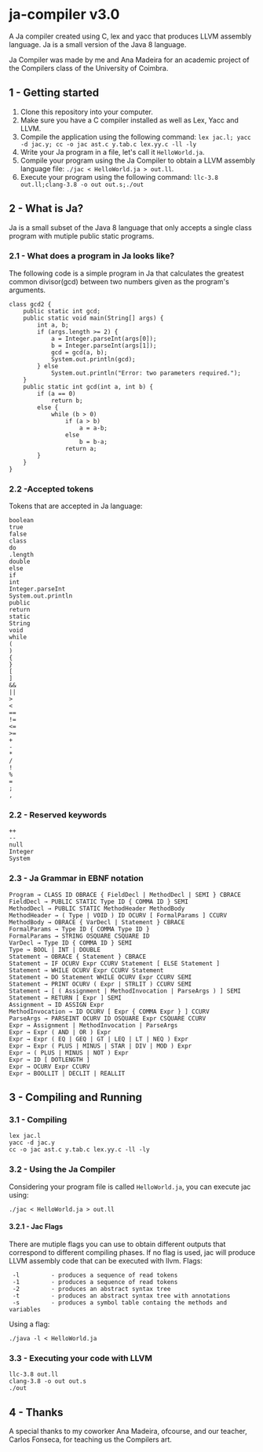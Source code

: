 # ja-compiler v3.0
A Ja compiler created using C, lex and yacc that produces LLVM assembly language. Ja is a small version of the Java 8 language.

Ja Compiler was made by me and Ana Madeira for an academic project of the Compilers class of the University of Coimbra. 

## 1 - Getting started
 1. Clone this repository into your computer.
 2. Make sure you have a C compiler installed as well as Lex, Yacc and LLVM.
 3. Compile the application using the following command: `lex jac.l; yacc -d jac.y; cc -o jac ast.c y.tab.c lex.yy.c -ll -ly`
 5. Write your Ja program in a file, let's call it `HelloWorld.ja`.
 4. Compile your program using the Ja Compiler to obtain a LLVM assembly language file: `./jac < HelloWorld.ja > out.ll`.
 5. Execute your program using the following command: `llc-3.8 out.ll;clang-3.8 -o out out.s;./out`

## 2 - What is Ja?
Ja is a small subset of the Java 8 language that only accepts a single class program with mutiple public static programs.

### 2.1 - What does a program in Ja looks like?
The following code is a simple program in Ja that calculates the greatest common divisor(gcd) between two numbers given as the program's arguments.
```
class gcd2 {
	public static int gcd;
	public static void main(String[] args) {
		int a, b;
		if (args.length >= 2) {
			a = Integer.parseInt(args[0]);
			b = Integer.parseInt(args[1]);
			gcd = gcd(a, b);
			System.out.println(gcd);
		} else
			System.out.println("Error: two parameters required.");
	}
	public static int gcd(int a, int b) {
		if (a == 0)
			return b;
		else {
			while (b > 0)
				if (a > b)
					a = a-b;
				else
					b = b-a;
				return a;
		}
	}
}
```

### 2.2 -Accepted tokens
Tokens that are accepted in Ja language:
```
boolean
true
false
class
do
.length
double
else
if
int
Integer.parseInt
System.out.println
public
return
static
String
void
while
(
)
{
}
[
]
&&
||
>
<
==
!=
<=
>=
+
-
*
/
!
%
=
;
,
```
### 2.2 - Reserved keywords
```
++
--
null
Integer
System
```
### 2.3 - Ja Grammar in EBNF notation
```
Program → CLASS ID OBRACE { FieldDecl | MethodDecl | SEMI } CBRACE
FieldDecl → PUBLIC STATIC Type ID { COMMA ID } SEMI
MethodDecl → PUBLIC STATIC MethodHeader MethodBody
MethodHeader → ( Type | VOID ) ID OCURV [ FormalParams ] CCURV
MethodBody → OBRACE { VarDecl | Statement } CBRACE
FormalParams → Type ID { COMMA Type ID }
FormalParams → STRING OSQUARE CSQUARE ID
VarDecl → Type ID { COMMA ID } SEMI
Type → BOOL | INT | DOUBLE
Statement → OBRACE { Statement } CBRACE
Statement → IF OCURV Expr CCURV Statement [ ELSE Statement ]
Statement → WHILE OCURV Expr CCURV Statement
Statement → DO Statement WHILE OCURV Expr CCURV SEMI
Statement → PRINT OCURV ( Expr | STRLIT ) CCURV SEMI
Statement → [ ( Assignment | MethodInvocation | ParseArgs ) ] SEMI
Statement → RETURN [ Expr ] SEMI
Assignment → ID ASSIGN Expr
MethodInvocation → ID OCURV [ Expr { COMMA Expr } ] CCURV
ParseArgs → PARSEINT OCURV ID OSQUARE Expr CSQUARE CCURV
Expr → Assignment | MethodInvocation | ParseArgs
Expr → Expr ( AND | OR ) Expr
Expr → Expr ( EQ | GEQ | GT | LEQ | LT | NEQ ) Expr
Expr → Expr ( PLUS | MINUS | STAR | DIV | MOD ) Expr
Expr → ( PLUS | MINUS | NOT ) Expr
Expr → ID [ DOTLENGTH ]
Expr → OCURV Expr CCURV
Expr → BOOLLIT | DECLIT | REALLIT
```


## 3 - Compiling and Running 
### 3.1 - Compiling
```
lex jac.l
yacc -d jac.y
cc -o jac ast.c y.tab.c lex.yy.c -ll -ly
```
### 3.2 - Using the Ja Compiler
Considering your program file is called `HelloWorld.ja`, you can execute jac using:
```
./jac < HelloWorld.ja > out.ll
```
#### 3.2.1 - Jac Flags
There are mutiple flags you can use to obtain different outputs that correspond to different compiling phases. If no flag is used, jac will produce LLVM  assembly code that can be executed with llvm.
Flags:
```
 -l			- produces a sequence of read tokens
 -1			- produces a sequence of read tokens
 -2			- produces an abstract syntax tree
 -t			- produces an abstract syntax tree with annotations
 -s			- produces a symbol table containg the methods and variables
```
Using a flag:
```
./java -l < HelloWorld.ja
```

### 3.3 - Executing your code with LLVM
```
llc-3.8 out.ll
clang-3.8 -o out out.s
./out
```

## 4 - Thanks
A special thanks to my coworker Ana Madeira, ofcourse, and our teacher, Carlos Fonseca, for teaching us the Compilers art.